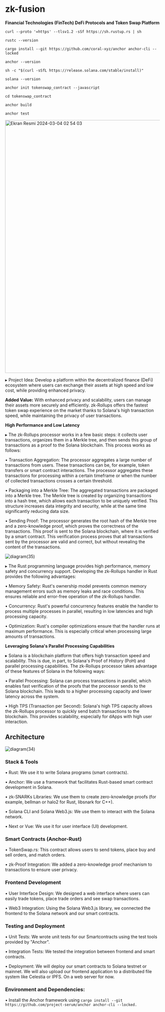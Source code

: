 # zk-fusion
**Financial Technologies (FinTech)
DeFi Protocols and Token Swap Platform**


```curl --proto '=https' --tlsv1.2 -sSf https://sh.rustup.rs | sh```

```rustc --version```

```cargo install --git https://github.com/coral-xyz/anchor anchor-cli --locked```

```anchor --version```

```sh -c "$(curl -sSfL https://release.solana.com/stable/install)"```

```solana --version```

```anchor init tokenswap_contract --javascript```

```cd tokenswap_contract```

```anchor build```


```anchor test```

<img width="822" alt="Ekran Resmi 2024-03-04 02 54 03" src="https://github.com/virjilakrum/zk-fusion-solana/assets/158029357/4434dd44-de6e-4f03-b914-b1162957dd1d">

▸ Project Idea: Develop a platform within the decentralized finance (DeFi) ecosystem where users can exchange their assets at high speed and low cost, while providing enhanced privacy.

**Added Value:** With enhanced privacy and scalability, users can manage their assets more securely and efficiently. zk-Rollups offers the fastest token swap experience on the market thanks to Solana's high transaction speed, while maintaining the privacy of user transactions.


**High Performance and Low Latency**

▸ The zk-Rollups processor works in a few basic steps: it collects user transactions, organizes them in a Merkle tree, and then sends this group of transactions as a proof to the Solana blockchain. This process works as follows:

• Transaction Aggregation: The processor aggregates a large number of transactions from users. These transactions can be, for example, token transfers or smart contract interactions. The processor aggregates these transactions for processing within a certain timeframe or when the number of collected transactions crosses a certain threshold.

• Packaging into a Merkle Tree: The aggregated transactions are packaged into a Merkle tree. The Merkle tree is created by organizing transactions into a hash tree, which allows each transaction to be uniquely verified. This structure increases data integrity and security, while at the same time significantly reducing data size.

• Sending Proof: The processor generates the root hash of the Merkle tree and a zero-knowledge proof, which proves the correctness of the transactions. This proof is sent to the Solana blockchain, where it is verified by a smart contract. This verification process proves that all transactions sent by the processor are valid and correct, but without revealing the content of the transactions.

![diagram(35)](https://github.com/virjilakrum/zk-fusion-solana/assets/158029357/347ac599-9c3a-4cc1-945c-f1414f494f0d)



▸ The Rust programming language provides high performance, memory safety and concurrency support. Developing the zk-Rollups handler in Rust provides the following advantages:

• Memory Safety: Rust's ownership model prevents common memory management errors such as memory leaks and race conditions. This ensures reliable and error-free operation of the zk-Rollups handler.

• Concurrency: Rust's powerful concurrency features enable the handler to process multiple processes in parallel, resulting in low latencies and high processing capacity.

• Optimization: Rust's compiler optimizations ensure that the handler runs at maximum performance. This is especially critical when processing large amounts of transactions.


**Leveraging Solana's Parallel Processing Capabilities**

▸ Solana is a blockchain platform that offers high transaction speed and scalability. This is due, in part, to Solana's Proof of History (PoH) and parallel processing capabilities. The zk-Rollups processor takes advantage of these features of Solana in the following ways:

• Parallel Processing: Solana can process transactions in parallel, which enables fast verification of the proofs that the processor sends to the Solana blockchain. This leads to a higher processing capacity and lower latency across the system.

• High TPS (Transaction per Second): Solana's high TPS capacity allows the zk-Rollups processor to quickly send batch transactions to the blockchain. This provides scalability, especially for dApps with high user interaction.

## Architecture
![diagram(34)](https://github.com/virjilakrum/zk-fusion-solana/assets/158029357/60f35086-8a0e-405b-9939-800358d30285)

### Stack & Tools

• Rust: We use it to write Solana programs (smart contracts).

• Anchor: We use a framework that facilitates Rust-based smart contract development in Solana.

• zk-SNARKs Libraries: We use them to create zero-knowledge proofs (for example, bellman or halo2 for Rust, libsnark for C++).

• Solana CLI and Solana Web3.js: We use them to interact with the Solana network.

• Next or Vue: We use it for user interface (UI) development.

### Smart Contracts (Anchor-Rust)

• TokenSwap.rs: This contract allows users to send tokens, place buy and sell orders, and match orders.

• zk-Proof Integration: We added a zero-knowledge proof mechanism to transactions to ensure user privacy.

### Frontend Development

• User Interface Design: We designed a web interface where users can easily trade tokens, place trade orders and see swap transactions.

• Web3 Integration: Using the Solana Web3.js library, we connected the frontend to the Solana network and our smart contracts. 

### Testing and Deployment

• Unit Tests: We wrote unit tests for our Smartcontracts using the test tools provided by "Anchor".

• Integration Tests: We tested the integration between frontend and smart contracts.

• Deployment: We will deploy our smart contracts to Solana testnet or mainnet. We will also upload our frontend application to a distributed file system like Celestia or IPFS. On a web server for now.


### Environment and Dependencies:

• Install the Anchor framework using ```cargo install --git https://github.com/project-serum/anchor anchor-cli --locked.```
